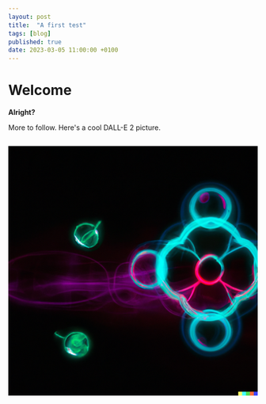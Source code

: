 ```yaml
---
layout: post
title:  "A first test"
tags: [blog]
published: true
date: 2023-03-05 11:00:00 +0100
---
```


# Welcome

**Alright?**

More to follow. Here's a cool DALL-E 2 picture.

![A cool picture.](assets/an-image.png)
---

